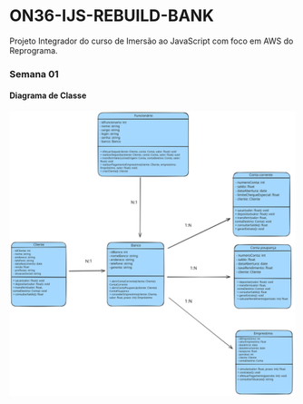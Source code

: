 # ON36-IJS-REBUILD-BANK
 Projeto Integrador do curso de Imersão ao JavaScript com foco em AWS do Reprograma.

 ### Semana 01
#### Diagrama de Classe

 <p><a align="center"><img src="https://github.com/lrolivera/ON36-IJS-REBUILD-BANK/blob/Semana-01/Diagrama-Rebuild-Bank.svg" </a> </p>
